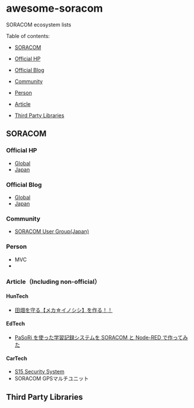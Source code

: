 # awesome-soracom
SORACOM ecosystem lists

Table of contents:

* [SORACOM](#soracom)
 * [Official HP](#official-hp)
 * [Official Blog](#official-blog)
 * [Community](#community)
 * [Person](#person)
 * [Article](#article)

* [Third Party Libraries](#third-party-libraries)


## SORACOM

### Official HP

* [Global](https://www.soracom.io/)
* [Japan](https://www.soracom.jp/)

### Official Blog

* [Global](https://www.soracom.io/blog/)
* [Japan](https://blog.soracom.com/ja-jp/)

### Community

* [SORACOM User Group(Japan)](https://soracom.jp/user-group/)

### Person

* MVC
 * 

### Article（Including non-official）

#### HunTech

* [田畑を守る【メカ☆イノシシ】を作る！！](https://qiita.com/ie4/items/53c4db186a4190d67b9f)

#### EdTech

* [PaSoRi を使った学習記録システムを SORACOM と Node-RED で作ってみた](https://qiita.com/kazntree/items/0493711f5c5c8a2b2113)

#### CarTech

* [S15 Security System](https://protopedia.net/prototype/2044)
 * SORACOM GPSマルチユニット

## Third Party Libraries

